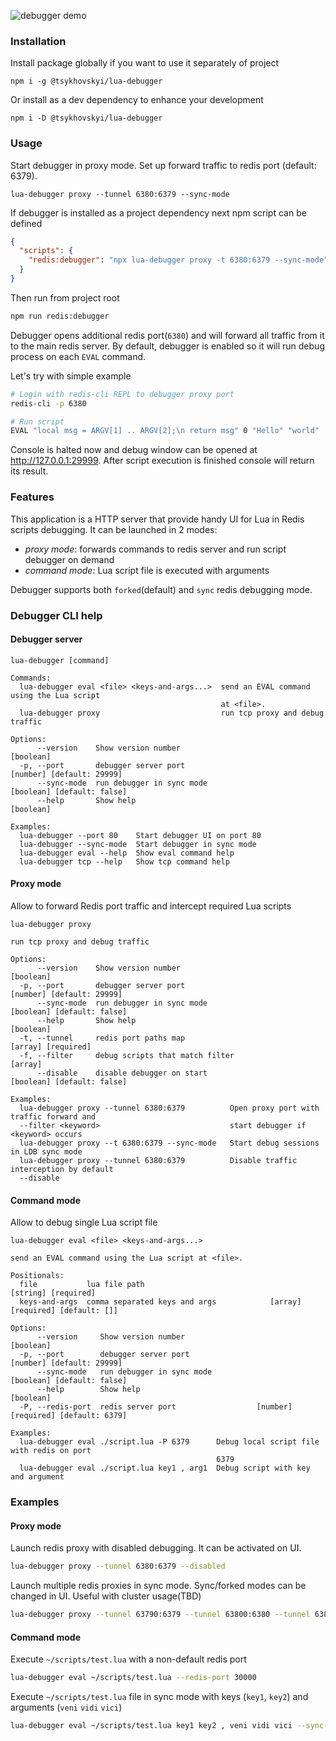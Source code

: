 ![debugger demo](https://github.com/tsykhovskyi/lua-debugger/blob/master/samples/debugger_demo.png)

### Installation

Install package globally if you want to use it separately of project

```
npm i -g @tsykhovskyi/lua-debugger
```

Or install as a dev dependency to enhance your development

```
npm i -D @tsykhovskyi/lua-debugger
```

### Usage

Start debugger in proxy mode. Set up forward traffic to redis port (default: 6379).

```
lua-debugger proxy --tunnel 6380:6379 --sync-mode
```

If debugger is installed as a project dependency next npm script can be defined

```json
{
  "scripts": {
    "redis:debugger": "npx lua-debugger proxy -t 6380:6379 --sync-mode"
  }
}
```

Then run from project root
```bash
npm run redis:debugger
```

Debugger opens additional redis port(`6380`) and will forward all traffic from it to the main
redis server. By default, debugger is enabled so it will run debug process on each 
`EVAL` command.

Let's try with simple example 

```bash
# Login with redis-cli REPL to debugger proxy port
redis-cli -p 6380

# Run script
EVAL "local msg = ARGV[1] .. ARGV[2];\n return msg" 0 "Hello" "world"
```

Console is halted now and debug window can be opened at http://127.0.0.1:29999. After script
execution is finished console will return its result.

### Features

This application is a HTTP server that provide handy UI for Lua in Redis scripts debugging.
It can be launched in 2 modes:

- _proxy mode_: forwards commands to redis server and run script debugger on demand 
- _command mode_: Lua script file is executed with arguments

Debugger supports both `forked`(default) and `sync` redis debugging mode.

### Debugger CLI help

#### Debugger server

```
lua-debugger [command]

Commands:
  lua-debugger eval <file> <keys-and-args...>  send an EVAL command using the Lua script
                                               at <file>.
  lua-debugger proxy                           run tcp proxy and debug traffic

Options:
      --version    Show version number                                           [boolean]
  -p, --port       debugger server port                          [number] [default: 29999]
      --sync-mode  run debugger in sync mode                    [boolean] [default: false]
      --help       Show help                                                     [boolean]

Examples:
  lua-debugger --port 80    Start debugger UI on port 80
  lua-debugger --sync-mode  Start debugger in sync mode
  lua-debugger eval --help  Show eval command help
  lua-debugger tcp --help   Show tcp command help

```

#### Proxy mode

Allow to forward Redis port traffic and intercept required Lua scripts

```
lua-debugger proxy

run tcp proxy and debug traffic

Options:
      --version    Show version number                                           [boolean]
  -p, --port       debugger server port                          [number] [default: 29999]
      --sync-mode  run debugger in sync mode                    [boolean] [default: false]
      --help       Show help                                                     [boolean]
  -t, --tunnel     redis port paths map                                 [array] [required]
  -f, --filter     debug scripts that match filter                                 [array]
      --disable    disable debugger on start                    [boolean] [default: false]

Examples:
  lua-debugger proxy --tunnel 6380:6379          Open proxy port with traffic forward and
  --filter <keyword>                             start debugger if <keyword> occurs
  lua-debugger proxy --t 6380:6379 --sync-mode   Start debug sessions in LDB sync mode
  lua-debugger proxy --tunnel 6380:6379          Disable traffic interception by default
  --disable

```

#### Command mode

Allow to debug single Lua script file

```
lua-debugger eval <file> <keys-and-args...>

send an EVAL command using the Lua script at <file>.

Positionals:
  file           lua file path                                         [string] [required]
  keys-and-args  comma separated keys and args            [array] [required] [default: []]

Options:
      --version     Show version number                                          [boolean]
  -p, --port        debugger server port                         [number] [default: 29999]
      --sync-mode   run debugger in sync mode                   [boolean] [default: false]
      --help        Show help                                                    [boolean]
  -P, --redis-port  redis server port                  [number] [required] [default: 6379]

Examples:
  lua-debugger eval ./script.lua -P 6379      Debug local script file with redis on port
                                              6379
  lua-debugger eval ./script.lua key1 , arg1  Debug script with key and argument

```

### Examples

#### Proxy mode

Launch redis proxy with disabled debugging. It can be activated on UI.

```bash
lua-debugger proxy --tunnel 6380:6379 --disabled
```

Launch multiple redis proxies in sync mode. Sync/forked modes can be changed in UI.
Useful with cluster usage(TBD)

```bash
lua-debugger proxy --tunnel 63790:6379 --tunnel 63800:6380 --tunnel 63810:6381 --sync-mode
```

#### Command mode

Execute `~/scripts/test.lua` with a non-default redis port

```bash
lua-debugger eval ~/scripts/test.lua --redis-port 30000
```

Execute `~/scripts/test.lua` file in sync mode with keys (`key1`, `key2`) 
and arguments (`veni` `vidi` `vici`)

```bash
lua-debugger eval ~/scripts/test.lua key1 key2 , veni vidi vici --sync-mode
```
